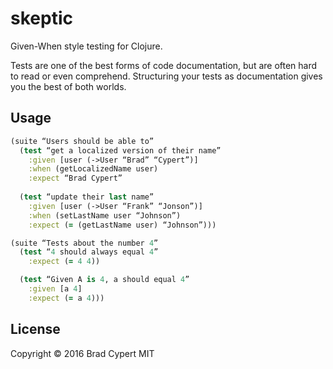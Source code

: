 # skeptic

Given-When style testing for Clojure.

Tests are one of the best forms of code documentation, but are often hard to read or even comprehend. Structuring your tests as documentation gives you the best of both worlds.

## Usage
```clojure
(suite “Users should be able to”
  (test “get a localized version of their name”     
    :given [user (->User “Brad” “Cypert”)]
    :when (getLocalizedName user)
    :expect “Brad Cypert”
  
  (test “update their last name”
    :given [user (->User “Frank” “Jonson”)]
    :when (setLastName user “Johnson”)
    :expect (= (getLastName user) “Johnson”)))

(suite “Tests about the number 4”
  (test “4 should always equal 4”
    :expect (= 4 4))

  (test “Given A is 4, a should equal 4”
    :given [a 4]
    :expect (= a 4)))
```
## License

Copyright © 2016 Brad Cypert
MIT

